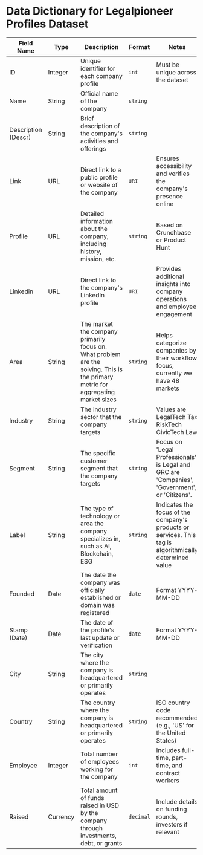 # Data Dictionary for Legalpioneer Profiles Dataset

| Field Name       | Type     | Description                                                  | Format          | Notes                                                                                   |
|-------------------|----------|--------------------------------------------------------------|------------------|----------------------------------------------------------------------------------------|
| ID                | Integer   | Unique identifier for each company profile                    | `int`            | Must be unique across the dataset                                                       |
| Name              | String    | Official name of the company                                  | `string`         |                                                                                        |
| Description (Descr) | String    | Brief description of the company's activities and offerings     | `string`         |                                                                                        |
| Link              | URL       | Direct link to a public profile or website of the company          | `URI`            | Ensures accessibility and verifies the company's presence online                         |
| Profile           | URL    | Detailed information about the company, including history, mission, etc. | `string`         | Based on Crunchbase or Product Hunt                                |
| Linkedin          | URL       | Direct link to the company's LinkedIn profile                     | `URI`            | Provides additional insights into company operations and employee engagement             |
| Area   | String    | The market the company primarily focus on. What problem are the solving. This is the primary metric for aggregating market sizes | `string`         | Helps categorize companies by their workflow focus, currently we have 48 markets                                      |
| Industry    | String    | The industry sector that the company targets                       | `string`         | Values are LegalTech	Tax	RiskTech	CivicTech	Law                                     |
| Segment    | String    | The specific customer segment that the company targets           | `string`         | Focus on 'Legal Professionals' is Legal and GRC are 'Companies', 'Government', or 'Citizens'.     |
| Label | String | The type of technology or area the company specializes in, such as AI, Blockchain, ESG | `string`         | Indicates the focus of the company's products or services. This tag is algorithmically determined value                                    |
| Founded            | Date       | The date the company was officially established or domain was registered                 | `date`            | Format YYYY-MM-DD                                                                        |
| Stamp (Date)      | Date       | The date of the profile's last update or verification              | `date`            | Format YYYY-MM-DD                                                                        |
| City               | String    | The city where the company is headquartered or primarily operates  | `string`         |                                                                                        |
| Country             | String    | The country where the company is headquartered or primarily operates | `string`         | ISO country code recommended (e.g., 'US' for the United States)                              |
| Employee      | Integer   | Total number of employees working for the company                | `int`            | Includes full-time, part-time, and contract workers                                        |
| Raised   | Currency   | Total amount of funds raised in USD by the company through investments, debt, or grants | `decimal`        | Include details on funding rounds, investors if relevant                                    |
